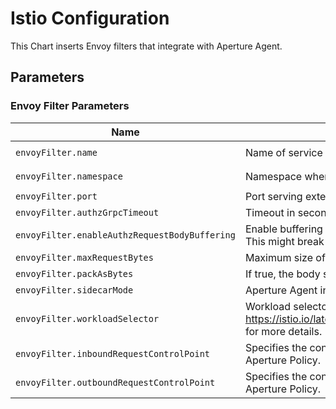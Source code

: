 # Istio Configuration

This Chart inserts Envoy filters that integrate with Aperture Agent.

## Parameters

### Envoy Filter Parameters

| Name                                          | Description                                                                                                                                            | Value            |
| --------------------------------------------- | ------------------------------------------------------------------------------------------------------------------------------------------------------ | ---------------- |
| `envoyFilter.name`                            | Name of service running `aperture-agent`                                                                                                               | `aperture-agent` |
| `envoyFilter.namespace`                       | Namespace where `aperture-agent` is running                                                                                                            | `aperture-agent` |
| `envoyFilter.port`                            | Port serving external authorization API and for streaming access logs                                                                                  | `8080`           |
| `envoyFilter.authzGrpcTimeout`                | Timeout in seconds to authorization requests made to `aperture-agent`.                                                                                 | `0.25s`          |
| `envoyFilter.enableAuthzRequestBodyBuffering` | Enable buffering request body that is sent over external authorization API. Note: This might break some streaming APIs.                                | `true`           |
| `envoyFilter.maxRequestBytes`                 | Maximum size of request that is sent over external authorization API                                                                                   | `8192`           |
| `envoyFilter.packAsBytes`                     | If true, the body sent to the external authorization service is set with raw bytes.                                                                    | `false`          |
| `envoyFilter.sidecarMode`                     | Aperture Agent installed using the Sidecar mode                                                                                                        | `false`          |
| `envoyFilter.workloadSelector`                | Workload selector for Istio EnvoyFilter. Refer to https://istio.io/latest/docs/reference/config/networking/sidecar/#WorkloadSelector for more details. | `{}`             |
| `envoyFilter.inboundRequestControlPoint`      | Specifies the control point for inbound requests, used to refer the service in Aperture Policy.                                                        | `nil`            |
| `envoyFilter.outboundRequestControlPoint`     | Specifies the control point for outbound requests, used to refer the service in Aperture Policy.                                                       | `nil`            |
